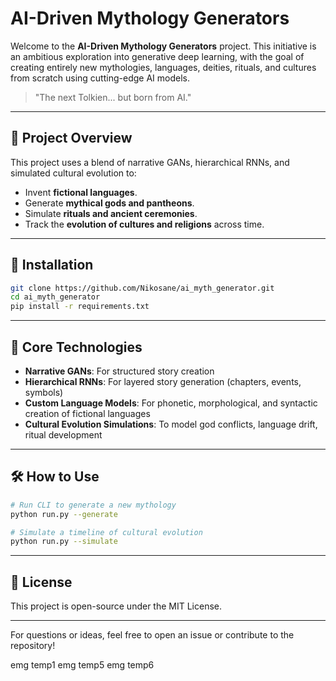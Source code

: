 # AI-Driven Mythology Generators

Welcome to the **AI-Driven Mythology Generators** project. This initiative is an ambitious exploration into generative deep learning, with the goal of creating entirely new mythologies, languages, deities, rituals, and cultures from scratch using cutting-edge AI models.

> "The next Tolkien... but born from AI."

---

## 🚀 Project Overview

This project uses a blend of narrative GANs, hierarchical RNNs, and simulated cultural evolution to:

* Invent **fictional languages**.
* Generate **mythical gods and pantheons**.
* Simulate **rituals and ancient ceremonies**.
* Track the **evolution of cultures and religions** across time.

---

## 🔧 Installation

```bash
git clone https://github.com/Nikosane/ai_myth_generator.git
cd ai_myth_generator
pip install -r requirements.txt
```

---

## 🧠 Core Technologies

* **Narrative GANs**: For structured story creation
* **Hierarchical RNNs**: For layered story generation (chapters, events, symbols)
* **Custom Language Models**: For phonetic, morphological, and syntactic creation of fictional languages
* **Cultural Evolution Simulations**: To model god conflicts, language drift, ritual development

---

## 🛠 How to Use

```bash
# Run CLI to generate a new mythology
python run.py --generate

# Simulate a timeline of cultural evolution
python run.py --simulate
```

---

## 🧪 License

This project is open-source under the MIT License.

---

For questions or ideas, feel free to open an issue or contribute to the repository!


emg temp1
emg temp5
emg temp6
